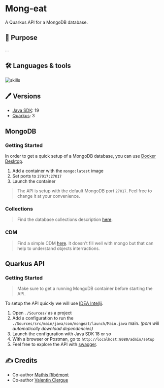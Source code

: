 # Mong-eat

A Quarkus API for a MongoDB database.

## 📝 Purpose

...

## 🛠 Languages & tools

![skills](https://skillicons.dev/icons?i=java,mongo,idea)

## 🖊️ Versions 

- [Java SDK](https://www.java.com/): 19
- [Quarkus](https://quarkus.io): 3

## MongoDB

### Getting Started

In order to get a quick setup of a MongoDB database, you can use [Docker Desktop](https://www.docker.com/products/docker-desktop/).

1. Add a container with the `mongo:latest` image
2. Set ports to `27017:27017`
3. Launch the container

> The API is setup with the default MongoDB port `27017`. Feel free to change it at your convenience.

### Collections

> Find the database collections description [here](./Documentation/Database/Collections.md).

### CDM

> Find a simple CDM [here](./Documentation/Database/CDM.md). 
> It doesn't fill well with mongo but that can help to understand objects interractions.

## Quarkus API

### Getting Started

> Make sure to get a running MongoDB container before starting the API.

To setup the API quickly we will use [IDEA Intellji](https://www.jetbrains.com/idea/).

1. Open `./Sources/` as a project
2. Add a configuration to run the `./Sources/src/main/java/com/mongeat/launch/Main.java` main. *(pom will automatically download dependencies)*
3. Launch the configuration with Java SDK 18 or so
4. With a browser or Postman, go to `http://localhost:8080/admin/setup`
5. Feel free to explore the API with [swagger](http://localhost:8080/q/swagger/).

## ✍️ Credits

* Co-author [Mathis Ribémont](https://github.com/TEDDAC)
* Co-author [Valentin Clergue](https://github.com/HandyS11)